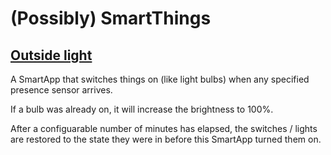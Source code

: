 # (Possibly) SmartThings

## [Outside light](https://github.com/twisty/PossiblySmartThings/blob/master/smartapps/twisty/outside-light.src/)

A SmartApp that switches things on (like light bulbs) when any specified presence sensor arrives.

If a bulb was already on, it will increase the brightness to 100%.

After a configuarable number of minutes has elapsed, the switches / lights are restored to the state they were in before this SmartApp turned them on.

